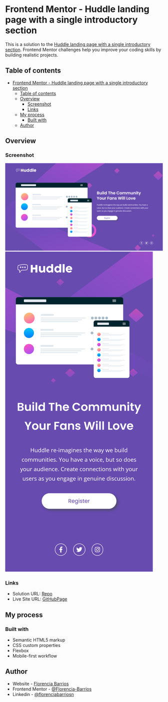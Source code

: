 # Frontend Mentor - Huddle landing page with a single introductory section

This is a solution to the [Huddle landing page with a single introductory section](https://www.frontendmentor.io/challenges/huddle-landing-page-with-a-single-introductory-section-B_2Wvxgi0). Frontend Mentor challenges help you improve your coding skills by building realistic projects. 

## Table of contents

- [Frontend Mentor - Huddle landing page with a single introductory section](#frontend-mentor---huddle-landing-page-with-a-single-introductory-section)
  - [Table of contents](#table-of-contents)
  - [Overview](#overview)
    - [Screenshot](#screenshot)
    - [Links](#links)
  - [My process](#my-process)
    - [Built with](#built-with)
  - [Author](#author)

## Overview

### Screenshot

![Preview desktop](./Screeshots/Screenshot%20desktop.png)
![Preview mobile](./Screeshots/Screenshot%20%20mobile.png)

### Links

- Solution URL: [Repo](https://github.com/Florencia-Barrios/FrontMentor-huddle-landing-page-with-single-introductory-section-master)
- Live Site URL: [GitHubPage](https://florencia-barrios.github.io/FrontMentor-huddle-landing-page-with-single-introductory-section-master/)

## My process

### Built with

- Semantic HTML5 markup
- CSS custom properties
- Flexbox
- Mobile-first workflow

## Author

- Website - [Florencia Barrios](https://github.com/Florencia-Barrios)
- Frontend Mentor - [@Florencia-Barrios](https://www.frontendmentor.io/profile/Florencia-Barrios)
- Linkedin - [@florenciabarriosn](https://www.linkedin.com/in/florenciabarriosn/)